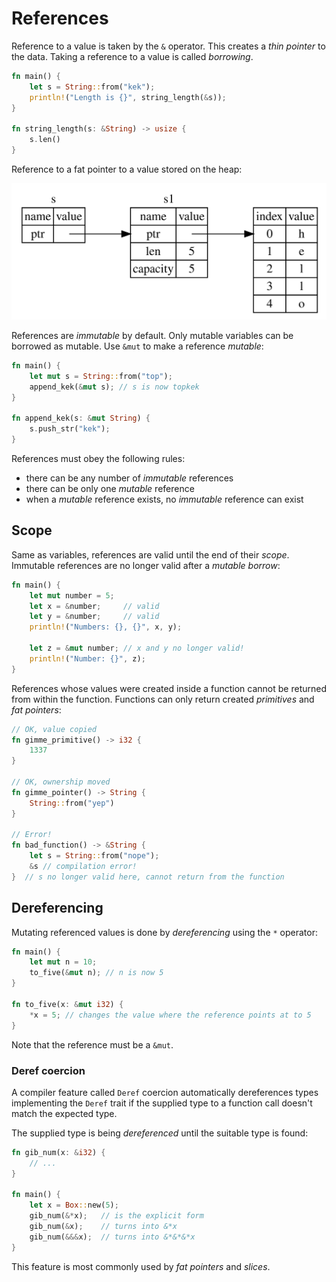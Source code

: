 # References

Reference to a value is taken by the `&` operator. This creates a _thin pointer_
to the data. Taking a reference to a value is called _borrowing_.

```rust
fn main() {
    let s = String::from("kek");
    println!("Length is {}", string_length(&s));
}

fn string_length(s: &String) -> usize {
    s.len()
}
```

Reference to a fat pointer to a value stored on the heap:

![Reference to a fat pointer](../assets/string_ptr_ref.svg)

References are _immutable_ by default. Only mutable variables can be borrowed as
mutable. Use `&mut` to make a reference _mutable_:

```rust
fn main() {
    let mut s = String::from("top");
    append_kek(&mut s); // s is now topkek
}

fn append_kek(s: &mut String) {
    s.push_str("kek");
}
```

References must obey the following rules:

- there can be any number of _immutable_ references
- there can be only one _mutable_ reference
- when a _mutable_ reference exists, no _immutable_ reference can exist

## Scope

Same as variables, references are valid until the end of their _scope_.
Immutable references are no longer valid after a _mutable borrow_:

```rust
fn main() {
    let mut number = 5;
    let x = &number;     // valid
    let y = &number;     // valid
    println!("Numbers: {}, {}", x, y);

    let z = &mut number; // x and y no longer valid!
    println!("Number: {}", z);
}
```

References whose values were created inside a function cannot be returned from
within the function. Functions can only return created _primitives_ and _fat
pointers_:

```rust
// OK, value copied
fn gimme_primitive() -> i32 {
    1337
}

// OK, ownership moved
fn gimme_pointer() -> String {
    String::from("yep")
}

// Error!
fn bad_function() -> &String {
    let s = String::from("nope");
    &s // compilation error!
}  // s no longer valid here, cannot return from the function
```

## Dereferencing

Mutating referenced values is done by _dereferencing_ using the `*` operator:

```rust
fn main() {
    let mut n = 10;
    to_five(&mut n); // n is now 5
}

fn to_five(x: &mut i32) {
    *x = 5; // changes the value where the reference points at to 5
}
```

Note that the reference must be a `&mut`.

### Deref coercion

A compiler feature called `Deref` coercion automatically dereferences types
implementing the `Deref` trait if the supplied type to a function call doesn't
match the expected type.

The supplied type is being _dereferenced_ until the suitable type is found:

```rust
fn gib_num(x: &i32) {
    // ...
}

fn main() {
    let x = Box::new(5);
    gib_num(&*x);   // is the explicit form
    gib_num(&x);    // turns into &*x
    gib_num(&&&x);  // turns into &*&*&*x
}
```

This feature is most commonly used by _fat pointers_ and _slices_.
